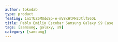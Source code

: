 ```yaml
---
author: tokodab
type: product
featimg: 1n1TUZ5MUdoSp-e-mV8xHtPH2Jtlf56DL
title: Pablo Emilio Escobar Samsung Galaxy S9 Case
tags: [samsung, galaxy, s9]
category: [samsung]
---
```


